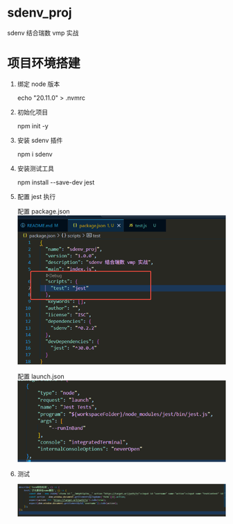 # sdenv_proj
sdenv 结合瑞数 vmp 实战

# 项目环境搭建

1. 绑定 node 版本

    echo "20.11.0" > .nvmrc

2. 初始化项目

    npm init -y

3. 安装 sdenv 插件

    npm i sdenv

4. 安装测试工具

    npm install --save-dev jest

5. 配置 jest 执行

    配置 package.json
    ![alt text](markdown_files/image.png)

    配置 launch.json
    ![alt text](markdown_files/image-1.png)

5. 测试

    ![alt text](markdown_files/image-2.png)
